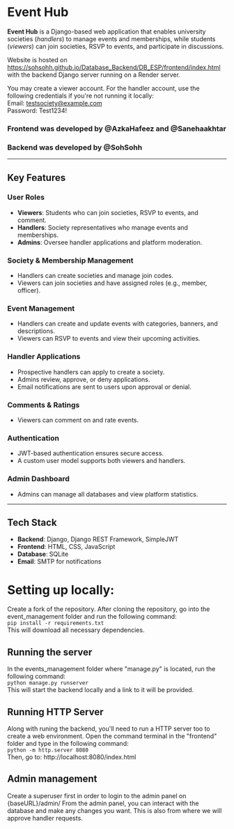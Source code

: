 # Event Hub

**Event Hub** is a Django-based web application that enables university societies (_handlers_) to manage events and memberships, while students (_viewers_) can join societies, RSVP to events, and participate in discussions.   
  
Website is hosted on https://sohsohh.github.io/Database_Backend/DB_ESP/frontend/index.html with the backend Django server running on a Render server.
  
You may create a viewer account. For the handler account, use the following credentials if you're not running it locally:  
Email: testsociety@example.com  
Password: Test1234!  

### Frontend was developed by @AzkaHafeez and @Sanehaakhtar  
### Backend was developed by @SohSohh
---

## Key Features

### User Roles

- **Viewers**: Students who can join societies, RSVP to events, and comment.
- **Handlers**: Society representatives who manage events and memberships.
- **Admins**: Oversee handler applications and platform moderation.

### Society & Membership Management

- Handlers can create societies and manage join codes.
- Viewers can join societies and have assigned roles (e.g., member, officer).

### Event Management

- Handlers can create and update events with categories, banners, and descriptions.
- Viewers can RSVP to events and view their upcoming activities.

### Handler Applications

- Prospective handlers can apply to create a society.
- Admins review, approve, or deny applications.
- Email notifications are sent to users upon approval or denial.

### Comments & Ratings

- Viewers can comment on and rate events.

### Authentication

- JWT-based authentication ensures secure access.
- A custom user model supports both viewers and handlers.

### Admin Dashboard

- Admins can manage all databases and view platform statistics.

---

## Tech Stack

- **Backend**: Django, Django REST Framework, SimpleJWT  
- **Frontend**: HTML, CSS, JavaScript  
- **Database**: SQLite  
- **Email**: SMTP for notifications


# Setting up locally:  
Create a fork of the repository.
After cloning the repository, go into the event_management folder and run the following command:  
`pip install -r requirements.txt`  
This will download all necessary dependencies.  
  
## Running the server
In the events_management folder where "manage.py" is located, run the following command:  
`python manage.py runserver`  
This will start the backend locally and a link to it will be provided.

## Running HTTP Server
Along with runing the backend, you'll need to run a HTTP server too to create a web environment.
Open the command terminal in the "frontend" folder and type in the following command:  
`python -m http.server 8080`  
Then, go to: http://localhost:8080/index.html

## Admin management  
Create a superuser first in order to login to the admin panel on {baseURL}/admin/
From the admin panel, you can interact with the database and make any changes you want. This is also from where we will approve handler requests.


